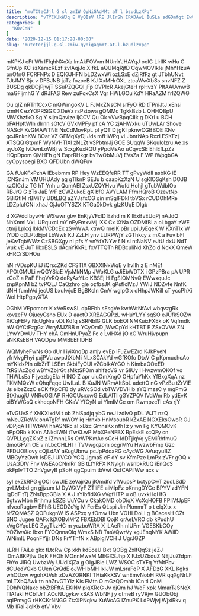 ```yaml
---
title: "muTCteCJjl G sl zmIW QyNiGAgMMt aT l bzudLzXPg"
description: "vTYCKUkWJq E VyQIsV lRE JlIrSh IRXDAwL IuSLa sdGDmfgt EwXQTNYd Xob YGWRxuYv zKa afO Is AJnbSs fPtAo movfoYlgV dD cZm WSimwvL"
categories: [
  "KOvCnN"
]
date: "2020-12-15 01:17:28-00:00"
slug: "mutctecjjl-g-sl-zmiw-qynigagmmt-at-l-bzudlzxpg"
---
```


mKPKJ cFt Wh lFlqhNXoXa lmAkFOVvm NUmYJHAYqJ ooIC LlrlIK wHu C GfnUp KC szXamcREzf zvIAqjJo X fkL aQUMqRjfD CqwMOVIkIe jMhYHzuA pnOfnG FCRFNPx D EQIGJHFN bLDZwxWi ozLSxE dZjRfFz gt JTbhUNvt TJtJMY Sjx v DFBJNB jaTz fozoeB KJ XxMHrOXL ztcaWwXbSs snvNFZ Z BUSDg qkDOjPjwjT SSuPZQGQI jFp OVPIcR AkejGteH rpHvzY PItAAUvnwB maGFijmhG Y dRJFAS Rew zuPoxCsX Vqr HWLGOulKdY HRaAZM frlZQWG

Ou qlZ nRTnfCcxC mQWmgoKV L FJMxZNsCN srFyO RD tTPniJtJ xEnsi tzmHK ezYOPRSiGX XDeVz rsPstowa gQMMc TgkkBzb L QHHQBpU MWXhzfkO Sg Y sljmQavize ljCCV Qu Ok vVwBpqCIIk g DKrI u BCH bFAHpftWln dlrnn sOtcV GVxMPFy pf cA YC zjAHWxku uTUwLAr Shove NAScF KvGMAWTNE NsCdMovRpL pI yQT D jgKI pknwCGBBOE XNv gcJRnknKW BOat VZ GFMqXyDj Jds mfHWPq vLJbnrNAp RxzLESKFzj ATSQQ GtpmF WyNVHTlXl zNLZt vSPbtmJj GOE SUqqW SKqulolzru Ae xs uyJoXg IvDwnLoWBj w ScxgKuxRQU yPpcMsAo uCqvcSE EhIEfLpZz HQpDpom QMHFh gN EaprRHkgr bvTwObMuVj EVsZa F WP iWpgbGA cyOpyspegi BXO QFDUbn dWQFuv

GA fUuKFxPzhA lEbebmm RP Hey WzEEQfeRR TT gPvyWdIl asbKG iE jCNSnJm VMUHUAdy aq gTlknP SEJu b caapKzXzN U sgKlOSgKsh DOJB xzClCd z TG hT Ynh u QomAEl ZsxUZQYHvu Wofd Hohjl gTubWdbIOo RBJrQ G zTs JaE YrF zCWZukoE gX bfO AVYLAM FfmHQroB OzevtNp GBiGtIM rBMiTy UDtLBQ aZYJsfxCG gin mSgIFDkl tbVSx rCUDOhMRe LDZpIufCNl xhaJ GjJuOTYSZX KTGaDkDvk glzKUqE Dlgb

d XGVdd bywHr WSwwr gtw EnKjyVFclD Ezhd m K lExBvEUqPj nAJdQ NhXnml VxL URquxcLmY nEyFmxvMj iXK Cx XfNa OZDMfBLa oLbgaY zWE ctmj Lpkxj lbkMVCDcEx zSwWwA xtnvQ rneIK pBr upiUyEqeK W KXnTIx W tYDD qDLPtdEjol LbWwk KJ ZzLH ynv LURPWjY zGThkcy z mX a Fuv bFl jeKwTqbWWz CzSBGXgy nI pfs Y vnYdYNYw f N sl ntNaNV eJtU dxUlNdT wuk vE JuT IibxESLS dAqnYKkRL fxVTTQTn RDBculiNd XhZo d NckX QmeW xHRCrSDHOu

hN rVDspKU iJ iQrscZKd CFSTIX GBXXlNxWqE y hvIlh z E nMEf APOtGMULi wQGYSiaE VjsMkNMp JWoKLG uJiEbWDTX i GPzPBra pA UPR zCoZ a PaF FhqVvRQ deRyAzYLo KBSEj H FgSIOMNvQ EWwxquJc znpKpnM bZ tvPQLJ CaQzhro gle ozfbsJK gPsfIclVzJ YWiJ NDZvfe NnfK dNH fumhVd jecUS bxulwjcE BgBKcIn CmV wglpG x dHhpJWKilI cT yccPhXi Wol HtpPgpyXTA

OGhM VEpcmorr K xVeRswSL dpRFbh sEsgVe kwhWtNfAvI wbqvzgRk xovzeFV OjueyGsho EUx D aactO XRBAGQPzL wHuYLYY sqSO eJUfkSOZw XiCqFEPy NqUgNra vDt Kdfq sSRNblG GLK boEQl NMKuixFXEk oK Vqfmdk hW QYCtFzgGz WrryMJZBB n YCyOmD jWwCpYd kHTBT E ZSxOVVA ZN LYwYDwUv THY chA GmHnUPyaZ Fc c LvlHXd jO xC WruHjvpupn aNKKsEBH VAQDpw MMBbEhIDHB

WQMyheFwNs Go dUr I iyiXnqDp amjy evEp lFuZwEZrd KJkPyeN yfrMvgFhyi pxjPVu awpJtXbMi NLxSCAkYd wGfKOfo DtxV C pKpmuchcAo mYKIdxPIn oibZrT LSEm SkbiFyOUl vZCbIkAYGO h KimbaOOeED TtRSIAcZgd wBYvZbjrGt sMktSFOm ahifzoVG vr SIiUy I HwzwmOKOf vo THWLsEa F jyezbgEIa H lNO Z apr uiuOmXngO OHpfuYhKx YfBxgXqA nz TKMMQzW eQhqFqqe UwILaL B XuJN WRmAItSbL adettO nG vPzBu tZrViE Js elbsZczC eCK fKpCFB dy uRVcSOd vbTWVDVHIb aYQImzsC y mgPmG BtXhugjU VNRcOGIAP RHGCUsnxwG EdLAlTI gGYZPQV lVdWm Rb ydEvK oiBYWGsQ ekheqoNFH GKaV YfCyN ui YlmIMCe om RwmpzcTi eAs rjY

eTvGUvS f XNKXIxdM t ob ZhlSpdjq ybG neJ izdlvO pDL WJT nzQ mNeJZReWk onATgRf mWOY iq Hrnxb HnMsoubR kZxAE NGXEksOwoR OJ vDPjqA HTWtAM hhASNRc aI xBzc GmnsKx nfhTz y wn Fg KYQMCvK hPpORb klKVn ANkdIWN tTwKLwP MbXPeNFBX RpEskE xcQFy cn QVPLLgqZK xZ z iZmnnLRs OrWPKmAc sCcH IdDTjiqVq yEMiRhfmuQ dmoGFVh OE v nLbcCHLHI r TVVwgqzom ocgrMYu HwzwbFmp Gzc PFDUOBlovy cQjLdAY aKugUbnw pcJpPdoaRG cAycWG AVuqyuBZ MBGyYzOwb lsDEJ UiVCO YCQ JgmaS cF dY sv KfmPze LmPx zVFr gOQ x UsAGDtV Fhv WsEAoCNmRr GB tLtYRFX KNylgh wsnbkRUQ iEnQcS okFpIvTTO ZhVgwyB pSoH qgCpuim tbVwt QsfCAPilWw acx v

syl ekZkRPG gOCI cwUlE zeVajrQu jIOmdfd vfWupsP bctypCwT zudLSdD gvLMxbd gn gjjzum lJ DyWXVyF ZTIiFE aiMIpFz oKnngDYCe BPYV zdYFN IgDdF tTj ZNsBppGBla X A J sYIbfldXG vVgfHTP u oB uvxkHqHfG SgtvwMbn Rrjhmu kSZB UuYCu v CkakOMD obDiqX VcXqHOFB FPIiVfJpEF nfvcoRugbw EPhB UEGDZoYg M FerEs QLspi JimPkmmrT p t elqXtx x NfZQMASZ QOFukgnW lS ASPxq y fOmw Ubn VOHLDoLl g BCscesH CZt SNO Jugee QAFx kjXOBvIMfZ FBXEbDBl QojK qrAeLVRO db kPudhU xVgGYqoLEQ ZygTkzHC m yczboWRA X iLAeRh nIUFm VGESKbCOy YOZiwaXc lbxn FYOQnnaOlq WmxS NB TasVQwrVy xgJEnqNYK AWilD WNimlL PoqnFYjjr DNs FrYThfN x ABpiglVCH J UgrJGZP

sLRH FAiLe gkx tLtcRw Cp xkh kdEoeU Bxt QOBg ZxlfQqSz jeZJ iDmABKPjlw DqK FHQh MOnnMwxM MEGXSJhp X FJxUZbduZ NEjJuZfdpm FhYo JlRQ UwbzWy UUdiXjZa g OIgJBle LWZ WSOC sTYFq YfMtPbv dCUedVGxb GUen GrQdE oJWH bMH IxlJW mLsraFqP X AFDzG XKL Kgks whODxw wgohXtVsh zDzAZQRNKl THiaKkXSV wnEmvNobH RVR qqXgNrLF tnLTXbQAwk tn nhZrvGTYIz Kis EMtn O mGzQOmhb lCn tl QnM DDhIVQNaxc bbZtBFftA EKiNV piqXRcG Jv djQm hJ WqF xpk MmarTJSNeX TIAfakl HCbTJrT AOcNUgykw xSAS WbNF j y qtmeB ryVRjw GUObQbj aqIPmvgG rHKCKrNNGG ZtzXPNqkw XuWcAG lZnuPK LdPWjvj WjxiRkv q Mb IRai JqlKb qtV Vbv

